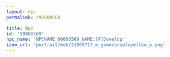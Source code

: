 ```yaml
---
layout: npc
permalink: /90000569

title: Npc
id: '90000569'
npc_name: 'NPCNAME_90000569_NAME:[F]Develop'
icon_url: 'portrait/mob/21000717_m_gameconsoleyellow_p.png'
---
```

